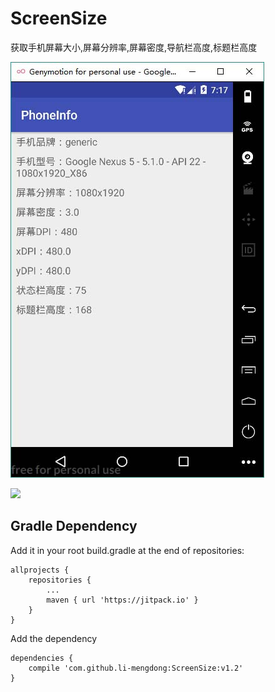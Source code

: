 # ScreenSize
获取手机屏幕大小,屏幕分辨率,屏幕密度,导航栏高度,标题栏高度

![image](https://github.com/li-mengdong/ScreenSize/blob/master/image/image.jpg)

[![](https://jitpack.io/v/li-mengdong/ScreenSize.svg)](https://jitpack.io/#li-mengdong/ScreenSize)

## Gradle Dependency
Add it in your root build.gradle at the end of repositories:
```
allprojects {
	repositories {
		...
		maven { url 'https://jitpack.io' }
	}
}
```
Add the dependency
```
dependencies {
	compile 'com.github.li-mengdong:ScreenSize:v1.2'
}
```
